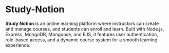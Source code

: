 # Study-Notion
**Study Notion** is an online learning platform where instructors can create and manage courses, and students can enroll and learn. Built with Node.js, Express, MongoDB, Mongoose, and EJS, it features user authentication, role-based access, and a dynamic course system for a smooth learning experience.
